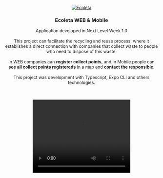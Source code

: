 <p align="center">
  <a href="https://github.com/gmass0n/ecoleta">
    <img src="./.github/ecoleta.png" alt="Ecoleta">
  </a>
  <h3 align="center">Ecoleta WEB & Mobile</h3>
  <p align="center">
  Application developed in Next Level Week 1.0
  <br />
  <br />
  This project can facilitate the recycling and reuse process, where it establishes a direct connection with companies that collect waste to people who need to dispose of this waste.
  <br />
  <br />
  In WEB companies can <strong>register collect points</strong>, and in Mobile people can <strong>see all collect points registereds</strong> in a map and <strong>contact the responsible</strong>.
  <br />
  <br />
  This project was development with Typescript, Expo CLI and others technologies.
  <br />
  <br />
  <br />
 <p align="center">
  <video width="320" height="240" controls>
    <source src="./.github/web.mp4" type="video/mp4">
  </video>
  </p>
